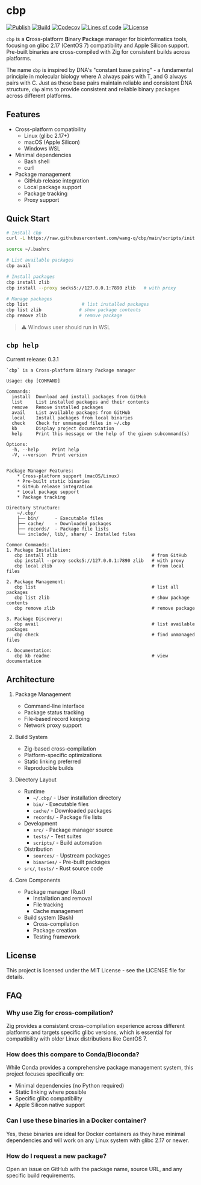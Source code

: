 # cbp

[![Publish](https://github.com/wang-q/cbp/actions/workflows/publish.yml/badge.svg)](https://github.com/wang-q/cbp/actions)
[![Build](https://github.com/wang-q/cbp/actions/workflows/build.yml/badge.svg)](https://github.com/wang-q/cbp/actions)
[![Codecov](https://img.shields.io/codecov/c/github/wang-q/cbp/main.svg)](https://codecov.io/github/wang-q/cbp?branch=main)
[![Lines of code](https://www.aschey.tech/tokei/github/wang-q/cbp)](https://github.com//wang-q/cbp)
[![License](https://img.shields.io/github/license/wang-q/builds)](https://github.com/wang-q/builds/blob/main/LICENSE)

`cbp` is a **C**ross-platform **B**inary **P**ackage manager for bioinformatics tools, focusing on
glibc 2.17 (CentOS 7) compatibility and Apple Silicon support. Pre-built binaries are cross-compiled
with Zig for consistent builds across platforms.

The name `cbp` is inspired by DNA's "constant base pairing" - a fundamental principle in molecular
biology where A always pairs with T, and G always pairs with C. Just as these base pairs maintain
reliable and consistent DNA structure, `cbp` aims to provide consistent and reliable binary packages
across different platforms.

## Features

* Cross-platform compatibility
  - Linux (glibc 2.17+)
  - macOS (Apple Silicon)
  - Windows WSL
* Minimal dependencies
  - Bash shell
  - curl
* Package management
  - GitHub release integration
  - Local package support
  - Package tracking
  - Proxy support

## Quick Start

```bash
# Install cbp
curl -L https://raw.githubusercontent.com/wang-q/cbp/main/scripts/init.sh | bash

source ~/.bashrc

# List available packages
cbp avail

# Install packages
cbp install zlib
cbp install --proxy socks5://127.0.0.1:7890 zlib   # with proxy

# Manage packages
cbp list                    # list installed packages
cbp list zlib              # show package contents
cbp remove zlib            # remove package
```

> ⚠️ Windows user should run in WSL

## `cbp help`

Current release: 0.3.1

```text
`cbp` is a Cross-platform Binary Package manager

Usage: cbp [COMMAND]

Commands:
  install  Download and install packages from GitHub
  list     List installed packages and their contents
  remove   Remove installed packages
  avail    List available packages from GitHub
  local    Install packages from local binaries
  check    Check for unmanaged files in ~/.cbp
  kb       Display project documentation
  help     Print this message or the help of the given subcommand(s)

Options:
  -h, --help     Print help
  -V, --version  Print version


Package Manager Features:
    * Cross-platform support (macOS/Linux)
    * Pre-built static binaries
    * GitHub release integration
    * Local package support
    * Package tracking

Directory Structure:
    ~/.cbp/
    ├── bin/      - Executable files
    ├── cache/    - Downloaded packages
    ├── records/  - Package file lists
    └── include/, lib/, share/ - Installed files

Common Commands:
1. Package Installation:
   cbp install zlib                                   # from GitHub
   cbp install --proxy socks5://127.0.0.1:7890 zlib   # with proxy
   cbp local zlib                                     # from local files

2. Package Management:
   cbp list                                           # list all packages
   cbp list zlib                                      # show package contents
   cbp remove zlib                                    # remove package

3. Package Discovery:
   cbp avail                                          # list available packages
   cbp check                                          # find unmanaged files

4. Documentation:
   cbp kb readme                                      # view documentation

```

## Architecture

1. Package Management
    * Command-line interface
    * Package status tracking
    * File-based record keeping
    * Network proxy support

2. Build System
    * Zig-based cross-compilation
    * Platform-specific optimizations
    * Static linking preferred
    * Reproducible builds

3. Directory Layout
    * Runtime
      - `~/.cbp/`  - User installation directory
      - `bin/`     - Executable files
      - `cache/`   - Downloaded packages
      - `records/` - Package file lists
    * Development
      - `src/`     - Package manager source
      - `tests/`   - Test suites
      - `scripts/` - Build automation
    * Distribution
      - `sources/` - Upstream packages
      - `binaries/` - Pre-built packages
    * `src/`, `tests/` - Rust source code

4. Core Components
    * Package manager (Rust)
      - Installation and removal
      - File tracking
      - Cache management
    * Build system (Bash)
      - Cross-compilation
      - Package creation
      - Testing framework

## License

This project is licensed under the MIT License - see the LICENSE file for details.

## FAQ

### Why use Zig for cross-compilation?

Zig provides a consistent cross-compilation experience across different platforms and targets
specific glibc versions, which is essential for compatibility with older Linux distributions like
CentOS 7.

### How does this compare to Conda/Bioconda?

While Conda provides a comprehensive package management system, this project focuses specifically
on:

- Minimal dependencies (no Python required)
- Static linking where possible
- Specific glibc compatibility
- Apple Silicon native support

### Can I use these binaries in a Docker container?

Yes, these binaries are ideal for Docker containers as they have minimal dependencies and will work
on any Linux system with glibc 2.17 or newer.

### How do I request a new package?

Open an issue on GitHub with the package name, source URL, and any specific build requirements.
